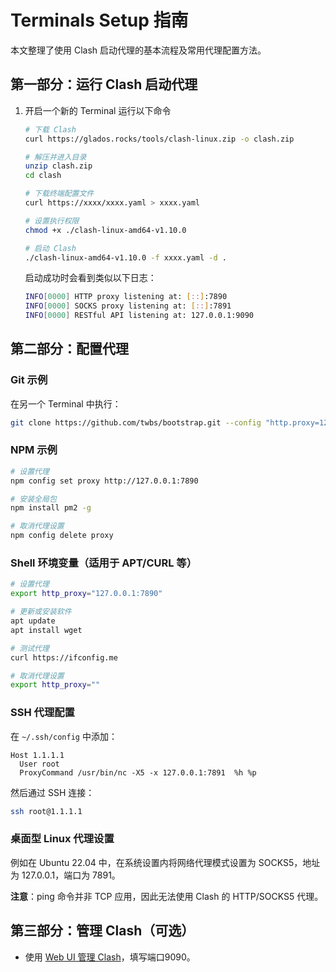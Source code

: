 # Terminals Setup 指南

本文整理了使用 Clash 启动代理的基本流程及常用代理配置方法。

## 第一部分：运行 Clash 启动代理

1. 开启一个新的 Terminal 运行以下命令

   ```bash
   # 下载 Clash
   curl https://glados.rocks/tools/clash-linux.zip -o clash.zip
   
   # 解压并进入目录
   unzip clash.zip
   cd clash
   
   # 下载终端配置文件
   curl https://xxxx/xxxx.yaml > xxxx.yaml
   
   # 设置执行权限
   chmod +x ./clash-linux-amd64-v1.10.0
   
   # 启动 Clash
   ./clash-linux-amd64-v1.10.0 -f xxxx.yaml -d .
   ```

   启动成功时会看到类似以下日志：
   
   ```bash
   INFO[0000] HTTP proxy listening at: [::]:7890
   INFO[0000] SOCKS proxy listening at: [::]:7891
   INFO[0000] RESTful API listening at: 127.0.0.1:9090
   ```

## 第二部分：配置代理

### Git 示例

在另一个 Terminal 中执行：

```bash
git clone https://github.com/twbs/bootstrap.git --config "http.proxy=127.0.0.1:7890"
```

### NPM 示例

```bash
# 设置代理
npm config set proxy http://127.0.0.1:7890

# 安装全局包
npm install pm2 -g

# 取消代理设置
npm config delete proxy
```

### Shell 环境变量（适用于 APT/CURL 等）

```bash
# 设置代理
export http_proxy="127.0.0.1:7890"

# 更新或安装软件
apt update
apt install wget

# 测试代理
curl https://ifconfig.me

# 取消代理设置
export http_proxy=""
```

### SSH 代理配置

在 `~/.ssh/config` 中添加：

```text
Host 1.1.1.1
  User root
  ProxyCommand /usr/bin/nc -X5 -x 127.0.0.1:7891  %h %p
```

然后通过 SSH 连接：

```bash
ssh root@1.1.1.1
```

### 桌面型 Linux 代理设置

例如在 Ubuntu 22.04 中，在系统设置内将网络代理模式设置为 SOCKS5，地址为 127.0.0.1，端口为 7891。

**注意**：ping 命令并非 TCP 应用，因此无法使用 Clash 的 HTTP/SOCKS5 代理。

## 第三部分：管理 Clash（可选）

- 使用 [Web UI 管理 Clash](http://127.0.0.1:9090/ui)，填写端口9090。
